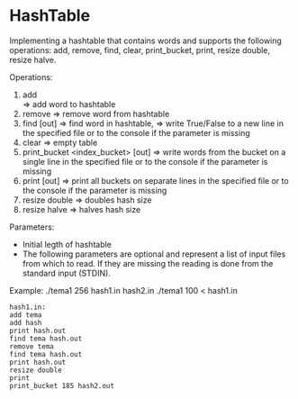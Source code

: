 # HashTable
Implementing a hashtable that contains words and supports the following operations: add, remove, find, clear, print_bucket, print, resize double, resize halve.

Operations:
1) add <word>    
  => add word to hashtable
2) remove <word> 
  => remove word from hashtable
3) find <word> [out]
  => find word in hashtable, 
  => write True/False to a new line in the specified file or to the console if the parameter is missing
4) clear
  => empty table
5) print_bucket <index_bucket> [out]
  => write words from the bucket on a single line in the specified file or to the console if the parameter is missing
6) print [out]
  => print all buckets on separate lines in the specified file or to the console if the parameter is missing
7) resize double
  => doubles hash size
8) resize halve
  => halves hash size
  
  Parameters:
  - Initial legth of hashtable
  - The following parameters are optional and represent a list of input files from which to read. If they are missing the           reading is done from the standard input (STDIN).
  
  Example:
    ./tema1 256 hash1.in hash2.in
    ./tema1 100 < hash1.in
    
    hash1.in:
    add tema
    add hash
    print hash.out
    find tema hash.out
    remove tema
    find tema hash.out
    print hash.out
    resize double
    print
    print_bucket 185 hash2.out
